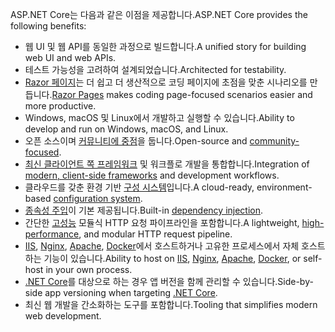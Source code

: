 <span data-ttu-id="0c897-101">ASP.NET Core는 다음과 같은 이점을 제공합니다.</span><span class="sxs-lookup"><span data-stu-id="0c897-101">ASP.NET Core provides the following benefits:</span></span>

* <span data-ttu-id="0c897-102">웹 UI 및 웹 API를 동일한 과정으로 빌드합니다.</span><span class="sxs-lookup"><span data-stu-id="0c897-102">A unified story for building web UI and web APIs.</span></span>
* <span data-ttu-id="0c897-103">테스트 가능성을 고려하여 설계되었습니다.</span><span class="sxs-lookup"><span data-stu-id="0c897-103">Architected for testability.</span></span>
* <span data-ttu-id="0c897-104">[Razor 페이지](xref:razor-pages/index)는 더 쉽고 더 생산적으로 코딩 페이지에 초점을 맞춘 시나리오를 만듭니다.</span><span class="sxs-lookup"><span data-stu-id="0c897-104">[Razor Pages](xref:razor-pages/index) makes coding page-focused scenarios easier and more productive.</span></span>
* <span data-ttu-id="0c897-105">Windows, macOS 및 Linux에서 개발하고 실행할 수 있습니다.</span><span class="sxs-lookup"><span data-stu-id="0c897-105">Ability to develop and run on Windows, macOS, and Linux.</span></span>
* <span data-ttu-id="0c897-106">오픈 소스이며 [커뮤니티에 중점](https://live.asp.net/)을 둡니다.</span><span class="sxs-lookup"><span data-stu-id="0c897-106">Open-source and [community-focused](https://live.asp.net/).</span></span>
* <span data-ttu-id="0c897-107">[최신 클라이언트 쪽 프레임워크](xref:razor-components/index) 및 워크플로 개발을 통합합니다.</span><span class="sxs-lookup"><span data-stu-id="0c897-107">Integration of [modern, client-side frameworks](xref:razor-components/index) and development workflows.</span></span>
* <span data-ttu-id="0c897-108">클라우드를 갖춘 환경 기반 [구성 시스템](xref:fundamentals/configuration/index)입니다.</span><span class="sxs-lookup"><span data-stu-id="0c897-108">A cloud-ready, environment-based [configuration system](xref:fundamentals/configuration/index).</span></span>
* <span data-ttu-id="0c897-109">[종속성 주입](xref:fundamentals/dependency-injection)이 기본 제공됩니다.</span><span class="sxs-lookup"><span data-stu-id="0c897-109">Built-in [dependency injection](xref:fundamentals/dependency-injection).</span></span>
* <span data-ttu-id="0c897-110">간단한 [고성능](https://github.com/aspnet/benchmarks) 모듈식 HTTP 요청 파이프라인을 포함합니다.</span><span class="sxs-lookup"><span data-stu-id="0c897-110">A lightweight, [high-performance](https://github.com/aspnet/benchmarks), and modular HTTP request pipeline.</span></span>
* <span data-ttu-id="0c897-111">[IIS](xref:host-and-deploy/iis/index), [Nginx](xref:host-and-deploy/linux-nginx), [Apache](xref:host-and-deploy/linux-apache), [Docker](xref:host-and-deploy/docker/index)에서 호스트하거나 고유한 프로세스에서 자체 호스트하는 기능이 있습니다.</span><span class="sxs-lookup"><span data-stu-id="0c897-111">Ability to host on [IIS](xref:host-and-deploy/iis/index), [Nginx](xref:host-and-deploy/linux-nginx), [Apache](xref:host-and-deploy/linux-apache), [Docker](xref:host-and-deploy/docker/index), or self-host in your own process.</span></span>
* <span data-ttu-id="0c897-112">[.NET Core](/dotnet/articles/standard/choosing-core-framework-server)를 대상으로 하는 경우 앱 버전을 함께 관리할 수 있습니다.</span><span class="sxs-lookup"><span data-stu-id="0c897-112">Side-by-side app versioning when targeting [.NET Core](/dotnet/articles/standard/choosing-core-framework-server).</span></span>
* <span data-ttu-id="0c897-113">최신 웹 개발을 간소화하는 도구를 포함합니다.</span><span class="sxs-lookup"><span data-stu-id="0c897-113">Tooling that simplifies modern web development.</span></span>
